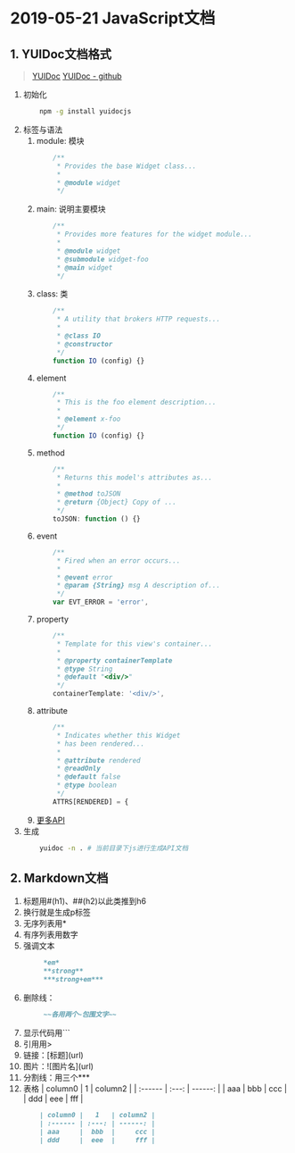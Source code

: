 # 2019-05-21 JavaScript文档

## 1. YUIDoc文档格式
> [YUIDoc](http://yui.github.io/yuidoc/)
> [YUIDoc - github](https://github.com/yui/yuidoc)
1. 初始化
    ```bash
        npm -g install yuidocjs
    ```
2. 标签与语法
   1. module: 模块
        ```js
            /**
             * Provides the base Widget class...
             *
             * @module widget
             */
        ```
   2. main: 说明主要模块
        ```js	
            /**
             * Provides more features for the widget module...
             *
             * @module widget
             * @submodule widget-foo
             * @main widget
             */
        ```
    3. class: 类
        ```js	
            /**
             * A utility that brokers HTTP requests...
             *
             * @class IO
             * @constructor
             */
            function IO (config) {}
        ```
    4. element
        ```js	
            /**
             * This is the foo element description...
             *
             * @element x-foo
             */
            function IO (config) {}
        ```
    5. method
        ```js	
            /**
             * Returns this model's attributes as...
             *
             * @method toJSON
             * @return {Object} Copy of ...
             */
            toJSON: function () {}
        ```
    6. event
        ```js	
            /**
             * Fired when an error occurs...
             *
             * @event error
             * @param {String} msg A description of...
             */
            var EVT_ERROR = 'error',
        ```
    7. property
        ```js	
            /**
             * Template for this view's container...
             *
             * @property containerTemplate
             * @type String
             * @default "<div/>"
             */
            containerTemplate: '<div/>',
        ```
    8. attribute
        ```js	
            /**
             * Indicates whether this Widget
             * has been rendered...
             *
             * @attribute rendered
             * @readOnly
             * @default false
             * @type boolean
             */
            ATTRS[RENDERED] = {
        ```
    9. [更多API](http://yui.github.io/yuidoc/syntax/index.html)
3. 生成
    ```bash
        yuidoc -n . # 当前目录下js进行生成API文档
    ```
## 2. Markdown文档
1. 标题用#(h1)、##(h2)以此类推到h6
2. 换行就是生成p标签
3. 无序列表用*
4. 有序列表用数字
5. 强调文本
   ```md
        *em*
        **strong**
        ***strong+em***
   ``` 
6. 删除线：
   ```md
        ~~各用两个~包围文字~~
   ```  
7. 显示代码用```
8. 引用用\>
9.  链接：\[标题\]\(url\)
10. 图片：\![图片名](url\)
11. 分割线：用三个***
12. 表格
    | column0 |   1   | column2 |
    | :------ | :---: | ------: |
    | aaa     |  bbb  |     ccc |
    | ddd     |  eee  |     fff |
    ```md
        | column0 |   1   | column2 |
        | :------ | :---: | ------: |
        | aaa     |  bbb  |     ccc |
        | ddd     |  eee  |     fff |
    ```